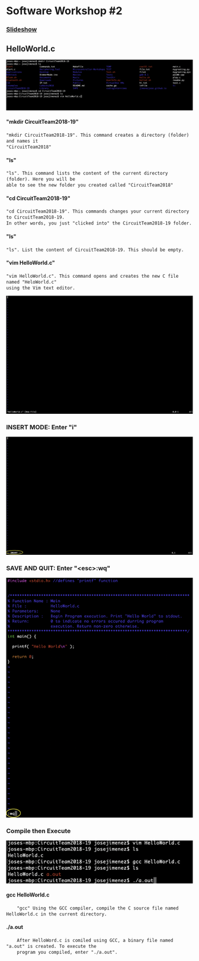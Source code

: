 # Software Workshop #2

### [Slideshow]( https://drive.google.com/open?id=1Fkw-tzBWn-OTbaCbUw_vYi-M8L_gpOvvangkXggG_1s )

## HelloWorld.c

![alt text]( 
https://github.com/jimenezjose/Microcontroller-Workshops/blob/master/Workshop_2/Images/navigation.png "Directions")

#### "mkdir CircuitTeam2018-19"
    "mkdir CircuitTeam2018-19". This command creates a directory (folder) and names it 
    "CircuitTeam2018"
    
#### "ls"
    "ls". This command lists the content of the current directory (folder). Here you will be 
    able to see the new folder you created called "CircuitTeam2018"
    
#### "cd CircuitTeam2018-19"
    "cd CircuitTeam2018-19". This commands changes your current directory to CircuitTeam2018-19. 
    In other words, you just "clicked into" the CircuitTeam2018-19 folder.

#### "ls"
    "ls". List the content of CircuitTeam2018-19. This should be empty.
    
#### "vim HelloWorld.c"
    "vim HelloWorld.c". This command opens and creates the new C file named "HeloWorld.c" 
    using the Vim text editor.


![alt text]( 
https://github.com/jimenezjose/Microcontroller-Workshops/blob/master/Workshop_2/Images/OpenVim.png "Directions")

### INSERT MODE: Enter "i"

![alt text]( 
https://github.com/jimenezjose/Microcontroller-Workshops/blob/master/Workshop_2/Images/InsertVim.png "Directions")

### SAVE AND QUIT: Enter "\<esc\>:wq"


![alt text]( 
https://github.com/jimenezjose/Microcontroller-Workshops/blob/master/Workshop_2/Images/HelloWorld.c.png "Directions")

### Compile then Execute 

![alt text]( 
https://github.com/jimenezjose/Microcontroller-Workshops/blob/master/Workshop_2/Images/Execution.png "Directions")

#### gcc HelloWorld.c
        "gcc" Using the GCC compiler, compile the C source file named HelloWorld.c in the current directory.
        
#### ./a.out
        After HelloWord.c is comiled using GCC, a binary file named "a.out" is created. To execute the 
        program you compiled, enter "./a.out". 

